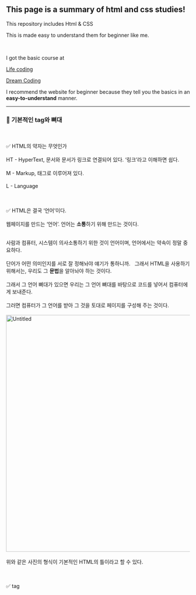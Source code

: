 ## This page is a summary of html and css studies!

This repository includes Html & CSS

This is made easy to understand them for beginner like me.

<br>

I got the basic course at 

<a href="https://opentutorials.org/course/2039">Life coding</a>


<a href="https://www.youtube.com/watch?v=wcsVjmHrUQg&list=PLv2d7VI9OotTVOL4QmPfvJWPJvkmv6h-2">Dream Coding</a>

I recommend the website for beginner because they tell you the basics in an <b>easy-to-understand</b> manner.


****

### 🎁 기본적인 tag와 뼈대
<br><br>
✅ HTML의 약자는 무엇인가
<br><br>
HT - HyperText, 문서와 문서가 링크로 연결되어 있다. ‘링크’라고 이해하면 쉽다.
<br><br>
M - Markup, 태그로 이루어져 있다.
<br><br>
L - Language
<br><br><br>


✅ HTML은 결국 ‘언어’이다.
<br><br>
웹페이지를 만드는 ‘언어’. 언어는 <b>소통</b>하기 위해 만드는 것이다.
<br><br>

사람과 컴퓨터, 시스템이 의사소통하기 위한 것이 언어이며, 언어에서는 약속이 정말 중요하다. 
<br><br>
단어가 어떤 의미인지를 서로 잘 정해놔야 얘기가 통하니까. 
 
그래서 HTML을 사용하기 위해서는, 우리도 그 <b>문법</b>을 알아놔야 하는 것이다.
<br><br>
그래서 그 언어 뼈대가 있으면 우리는 그 언어 뼈대를 바탕으로 코드를 넣어서 컴퓨터에게 보내준다. 
<br><br>
그러면 컴퓨터가 그 언어를 받아 그 것을 토대로 페이지를 구성해 주는 것이다.
<br><br>
<img width="647" alt="Untitled" src="https://user-images.githubusercontent.com/79993356/112347549-4dd62000-8d0a-11eb-8879-87a98bab0ab9.png">
<br><br>
위와 같은 사진의 형식이 기본적인 HTML의 틀이라고 할 수 있다.
<br><br><br>

✅ tag
